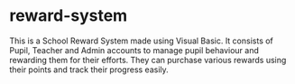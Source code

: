# reward-system

This is a School Reward System made using Visual Basic.
It consists of Pupil, Teacher and Admin accounts to manage
pupil behaviour and rewarding them for their efforts. They can
purchase various rewards using their points and track
their progress easily.

